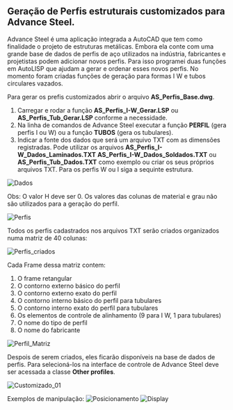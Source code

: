 ## Geração de Perfis estruturais customizados para Advance Steel.

Advance Steel é uma aplicação integrada a AutoCAD que tem como finalidade o projeto de estruturas metálicas.
Embora ela conte com uma grande base de dados de perfis de aço utilizados na indústria, fabricantes e projetistas podem 
adicionar novos perfis. Para isso programei duas funções em AutoLISP que ajudam a gerar e ordenar esses novos perfis.
No momento foram criadas funções de geração para formas I W e tubos circulares vazados. 

Para gerar os prefis customizados abrir o arquivo **AS_Perfis_Base.dwg**.

1. Carregar e rodar a função **AS_Perfis_I-W_Gerar.LSP** ou **AS_Perfis_Tub_Gerar.LSP** conforme a necessidade. 
2. Na linha de comandos de Advance Steel executar a função **PERFIL** (gera perfis I ou W) ou a função **TUBOS** (gera os tubulares).
3. Indicar a fonte dos dados que será um arquivo TXT com as dimensões registradas.
Pode utilizar os arquivos **AS_Perfis_I-W_Dados_Laminados.TXT** **AS_Perfis_I-W_Dados_Soldados.TXT** ou 
**AS_Perfis_Tub_Dados.TXT** como exemplo ou criar os seus próprios arquivos TXT.
Para os perfis W ou I siga a sequinte estrutura. 

![Dados](https://github.com/JLMenegotto/AulasBIM/assets/9437020/91f4e98f-6b04-498f-9baa-fddf7ba9eeb6)

Obs: O valor H deve ser 0. Os valores das colunas de material e grau não são utilizados para a geração do perfil.

![Perfis](https://github.com/JLMenegotto/AulasBIM/assets/9437020/7d3b8544-b4d3-4ac7-9e7f-d729d9d43ab8)

Todos os perfis cadastrados nos arquivos TXT serão criados organizados numa matriz de 40 colunas: 

![Perfis_criados](https://github.com/JLMenegotto/AulasBIM/assets/9437020/7bcc816d-9b52-44bd-902d-df1451759dcc)

Cada Frame dessa matriz contem:

 1. O frame retangular
 2. O contorno externo básico do perfil
 3. O contorno externo exato do perfil
 4. O contorno interno básico do perfil para tubulares
 5. O contorno interno exato do perfil para tubulares
 6. Os elementos de controle de alinhamento (9 para I W, 1 para tubulares)
 7. O nome do tipo de perfil
 8. O nome do fabricante 

![Perfil_Matriz](https://github.com/JLMenegotto/AulasBIM/assets/9437020/9c0ad315-5e22-4dad-a140-c2cc8c423778)

Despois de serem criados, eles ficarão disponíveis na base de dados de perfis. 
Para selecioná-los na interface de controle de Advance Steel deve ser acessada a classe **Other profiles**.

![Customizado_01](https://github.com/JLMenegotto/AulasBIM/assets/9437020/e560c753-6c1b-49bd-84cc-c17f1eb77144)

Exemplos de manipulação: 
![Posicionamento](https://github.com/JLMenegotto/AulasBIM/assets/9437020/952b3069-d0cd-41d7-b8a7-a0c3dc976a03)
![Display](https://github.com/JLMenegotto/AulasBIM/assets/9437020/b1892d25-b9e8-4653-850e-af123a5e5e37)

